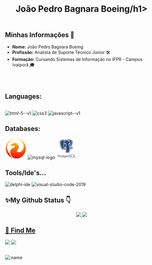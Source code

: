 <!--
**DevJoaoPBB/DevJoaoPBB** is a ✨ _special_ ✨ repository because its `README.md` (this file) appears on your GitHub profile.

Here are some ideas to get you started:

- 🔭 I’m currently working on ...
- 🌱 I’m currently learning ...
- 👯 I’m looking to collaborate on ...
- 🤔 I’m looking for help with ...
- 💬 Ask me about ...
- 📫 How to reach me: ...
- 😄 Pronouns: ...
- ⚡ Fun fact: 
--><!DOCTYPE html>
<html lang="pt-br">
<head>
    <meta charset="UTF-8">
    <meta name="viewport" content="width=device-width, initial-scale=1.0">
</head>
<body>
    <header>
    <h1>João Pedro Bagnara Boeing/h1>
    </header>
    <section>
        <h2>Minhas Informações 📄</h2>
        <ul>
            <li><strong>Nome:</strong> João Pedro Bagnara Boeing</li>
            <li><strong>Profissão:</strong> Analista de Suporte Técnico Júnior 🛠️</li>
            <li><strong>Formação:</strong> Cursando Sistemas de Informação no IFPR - Campus Ivaiporã 🎓</li>
        </ul>
    </section>
       
  
<!--[](https://komarev.com/ghpvc/?username=DevJoaoPBB&color=blueviolet&label=Profile+Views) /-->

<br>
<br>

<h2> Languages: </h2>

<div style="display: inline_block"><br>
 <img width="75" height="75" src="https://img.icons8.com/color/48/html-5--v1.png" alt="html-5--v1"/>
 <img width="75" height="75" src="https://img.icons8.com/color/48/css3.png" alt="css3"/>
 <img width="75" height="75" src="https://img.icons8.com/color/48/javascript--v1.png" alt="javascript--v1"/>

<h2>Databases:</h2>
 <img width="70" height="70" src="Assets/firebird.png"/>
  <img width="70" height="70" src="https://img.icons8.com/color/70/mysql-logo.png" alt="mysql-logo"/>
  <img width="70" height="70" src="Assets/postgresql.png"/>

 <h2>Tools/Ide's...</h2> 
 <img width="70" height="70" src="https://img.icons8.com/color/70/delphi-ide.png" alt="delphi-ide"/>
 <img width="70" height="70" src="https://img.icons8.com/fluency/70/visual-studio-code-2019.png" alt="visual-studio-code-2019"/>
</div>

<h2> ✨My Github Status 👇 </h2>

<div align="center">  
  <a href="https://github.com/DevJoaoPBB">
  <img height="180em" src="https://github-readme-stats.vercel.app/api?username=DevJoaoPBB&show_icons=true&theme=midnight-purple&include_all_commits=true&count_private=true"/>
  <img height="180em" src="https://github-readme-stats.vercel.app/api/top-langs/?username=DevJoaoPBB&layout=compact&langs_count=7&theme=midnight-purple"/>
</div>
<h2> 📩 Find Me </h2>
  
<div>
  <a href="https://instagram.com/joao_pedro_boeing" target="_blank"><img src="https://img.shields.io/badge/-Instagram-%23E4405F?style=for-the-badge&logo=instagram&logoColor=white" target="_blank"></a>
  <a href = "mailto:joaopedroboeing688@gmail.com"><img src="https://img.shields.io/badge/Gmail-D14836?style=for-the-badge&logo=gmail&logoColor=white" target="_blank"></a>
<!--  <a href="https://www.linkedin.com/in/carloscarvalho22" target="_blank"><img src="https://img.shields.io/badge/-LinkedIn-%230077B5?style=for-the-badge&logo=linkedin&logoColor=white" target="_blank"></a> -->
</div>
<br>

![:name](https://count.getloli.com/get/@:DevJoaoPBB?theme=rule34)
</body>
</html>

